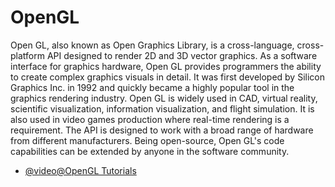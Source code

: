 # OpenGL

Open GL, also known as Open Graphics Library, is a cross-language, cross-platform API designed to render 2D and 3D vector graphics. As a software interface for graphics hardware, Open GL provides programmers the ability to create complex graphics visuals in detail. It was first developed by Silicon Graphics Inc. in 1992 and quickly became a highly popular tool in the graphics rendering industry. Open GL is widely used in CAD, virtual reality, scientific visualization, information visualization, and flight simulation. It is also used in video games production where real-time rendering is a requirement. The API is designed to work with a broad range of hardware from different manufacturers. Being open-source, Open GL's code capabilities can be extended by anyone in the software community.

- [@video@OpenGL Tutorials](https://youtube.com/playlist?list=PLPaoO-vpZnumdcb4tZc4x5Q-v7CkrQ6M-&si=Mr71bYJMgoDhN9h-)